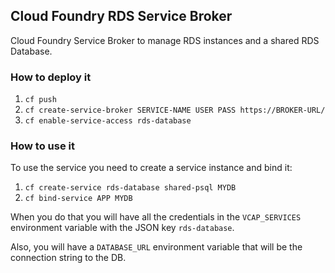 ## Cloud Foundry RDS Service Broker

Cloud Foundry Service Broker to manage RDS instances and a shared RDS Database.

### How to deploy it

1. `cf push`
1. `cf create-service-broker SERVICE-NAME USER PASS https://BROKER-URL/`
1. `cf enable-service-access rds-database`


### How to use it

To use the service you need to create a service instance and bind it:

1. `cf create-service rds-database shared-psql MYDB`
1. `cf bind-service APP MYDB`

When you do that you will have all the credentials in the 
`VCAP_SERVICES` environment variable with the JSON key `rds-database`.

Also, you will have a `DATABASE_URL` environment variable that will
be the connection string to the DB.

